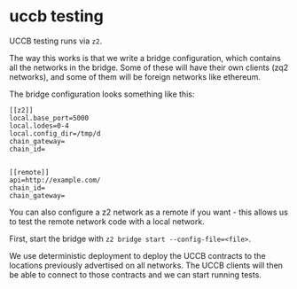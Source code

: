 # uccb testing

UCCB testing runs via `z2`.

The way this works is that we write a bridge configuration, which
contains all the networks in the bridge. Some of these will have their
own clients (zq2 networks), and some of them will be foreign networks
like ethereum.

The bridge configuration looks something like this:

```
[[z2]]
local.base_port=5000
local.lodes=0-4
local.config_dir=/tmp/d
chain_gateway=
chain_id=


[[remote]]
api=http://example.com/
chain_id=
chain_gateway=
```

You can also configure a z2 network as a remote if you want - this
allows us to test the remote network code with a local network.

First, start the bridge with `z2 bridge start --config-file=<file>`.

We use deterministic deployment to deploy the UCCB contracts to the
locations previously advertised on all networks. The UCCB clients will
then be able to connect to those contracts and we can start running
tests.


